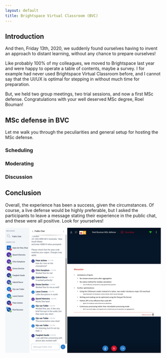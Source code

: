 ```yaml
---
layout: default
title: Brightspace Virtual Classroom (BVC)
---
```


## Introduction

And then, Friday 13th, 2020, we suddenly found ourselves having to invent an approach to distant learning,
without any chance to prepare ourselves!

Like probably 100% of my colleagues, we moved to Brightspace last year and were happy to operate a table of contents,
maybe a survey. I for example had never used Brightspace Virtual Classroom before, and I cannot say that the UI/UX 
is optimal for stepping in without much time for preparation.

But, we held two group meetings, two trial sessions, and now a first MSc defense.
Congratulations with your well deserved MSc degree, Roel Bouman!

## MSc defense in BVC

Let me walk you through the peculiarities and general setup for hosting the MSc defense.

### Scheduling



### Moderating



### Discussion


## Conclusion

Overall, the experience has been a success, given the circumstances.
Of course, a live defense would be highly preferable, but I asked the participants to leave a message stating 
their experience in the public chat, and these were all positive.
Look for yourselves!

![BVC screenshot][overview]

[overview]:	BVC-overview.png	"Brightspace Virtual Classroom during defense."

